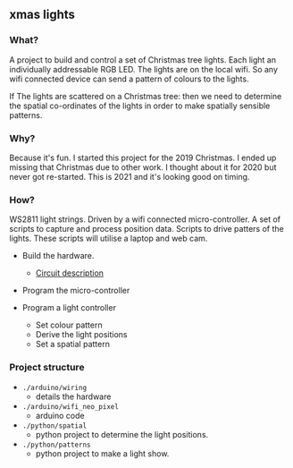 ## xmas lights

### What?

A project to build and control a set of Christmas tree lights.
Each light an individually addressable RGB LED. The lights are 
on the local wifi. So any wifi connected device can send a 
pattern of colours to the lights. 

If The lights are scattered on a Christmas tree: then we need 
to determine the spatial co-ordinates of the lights in order 
to make spatially sensible patterns.

### Why?
Because it's fun. I started this project for the 2019 Christmas. 
I ended up missing that Christmas due to other work. I thought 
about it for 2020 but never got re-started. This is 2021 and 
it's looking good on timing.

### How?

WS2811 light strings. Driven by a wifi connected 
micro-controller. A set of scripts to capture and process 
position data. Scripts to drive patters of the lights. These 
scripts will utilise a laptop and web cam.

* Build the hardware.
  *   [Circuit description](./arduino/wiring/README.md)

* Program the micro-controller
* Program a light controller
  * Set colour pattern
  * Derive the light positions
  * Set a spatial pattern

### Project structure

* `./arduino/wiring`
  * details the hardware
* `./arduino/wifi_neo_pixel`
  * arduino code
* `./python/spatial`
  * python project to determine the light positions.
* `./python/patterns`
  * python project to make a light show.

